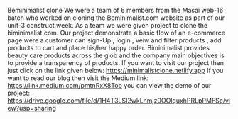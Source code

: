 Beminimalist clone
We were a team of 6 members from the Masai web-16 batch who worked on cloning the Beminimalist.com website as part of our unit-3 construct week. As a team we were given project to clone the biminimalist.com. Our project demonstrate a basic flow of an e-commerce page were a customer can sign-Up , login , veiw and filter products , add products to cart and place his/her happy order. 
Biminimalist  provides beauty care products across the glob and the company main objectives is to provide a transparency of products.
If you want to visit our project then just click on the link given below:
https://minimalistclone.netlify.app
If you want to read our blog then visit the Medium link:
https://link.medium.com/pmtnRxX8Tob
you can view the demo of our project:
https://drive.google.com/file/d/1H4T3LSI2wkLnmjz0OOlquxhPRLpPMFSc/view?usp=sharing




